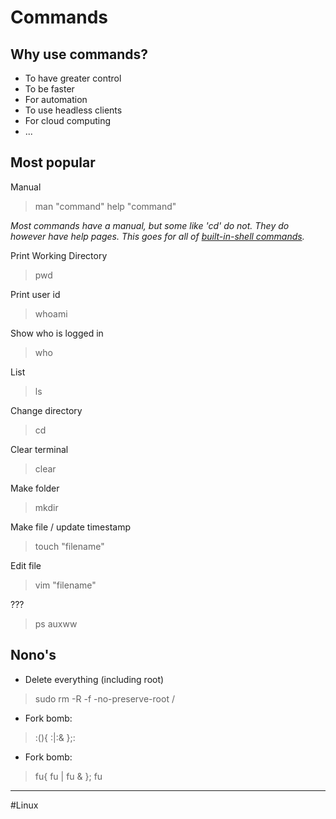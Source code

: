# Commands
## Why use commands?
- To have greater control
- To be faster
- For automation
- To use headless clients
- For cloud computing
- ...


## Most popular
Manual
> man "command" 
> help "command"

*Most commands have a manual, but some like 'cd' do not. They do however have help pages. This goes for all of [built-in-shell commands](https://www.computerhope.com/unix/bash/index.htm).* 

Print Working Directory
> pwd

Print user id
> whoami

Show who is logged in
> who

List
> ls

Change directory
> cd

Clear terminal
> clear

Make folder
> mkdir

Make file / update timestamp
> touch "filename"

Edit file
> vim "filename"



???
> ps auxww





## Nono's
- Delete everything (including root)
>sudo rm -R -f -no-preserve-root /
- Fork bomb:
>:(){ :|:& };:
- Fork bomb:
>fu{ fu | fu & }; fu

---
#Linux